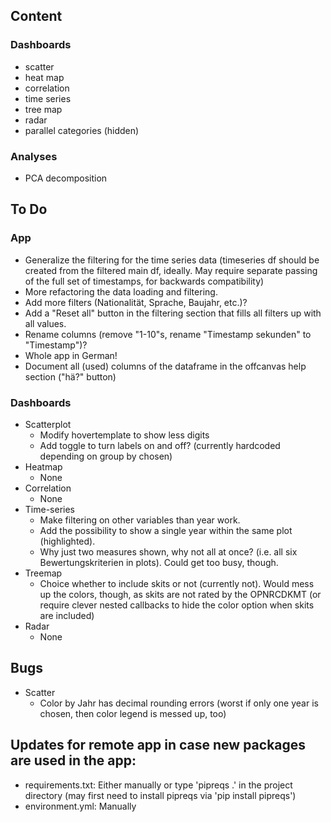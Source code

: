## Content
### Dashboards
* scatter
* heat map
* correlation
* time series
* tree map
* radar
* parallel categories (hidden)

### Analyses
* PCA decomposition

## To Do
### App
* Generalize the filtering for the time series data (timeseries df should be created from the filtered main df, ideally. May require separate passing of the full set of timestamps, for backwards compatibility)
* More refactoring the data loading and filtering.
* Add more filters (Nationalität, Sprache, Baujahr, etc.)?
* Add a "Reset all" button in the filtering section that fills all filters up with all values.
* Rename columns (remove "1-10"s, rename "Timestamp sekunden" to "Timestamp")?
* Whole app in German!
* Document all (used) columns of the dataframe in the offcanvas help section ("hä?" button)
### Dashboards
* Scatterplot
  * Modify hovertemplate to show less digits
  * Add toggle to turn labels on and off? (currently hardcoded depending on group by chosen)
* Heatmap
  * None
* Correlation
  * None
* Time-series
  * Make filtering on other variables than year work.
  * Add the possibility to show a single year within the same plot (highlighted).
  * Why just two measures shown, why not all at once? (i.e. all six Bewertungskriterien in plots). Could get too busy, though.
* Treemap
  * Choice whether to include skits or not (currently not). Would mess up the colors, though, as skits are not rated by the OPNRCDKMT (or require clever nested callbacks to hide the color option when skits are included)
* Radar
  * None

## Bugs
* Scatter
  * Color by Jahr has decimal rounding errors (worst if only one year is chosen, then color legend is messed up, too)
## Updates for remote app in case new packages are used in the app:
* requirements.txt: Either manually or type 'pipreqs .' in the project directory (may first need to install pipreqs via 'pip install pipreqs')
* environment.yml: Manually

